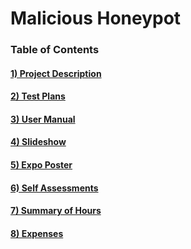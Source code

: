 # Malicious Honeypot
### Table of Contents

#### [1) Project Description](https://github.com/alexperkins/Senior-Design/blob/master/Project%20Details/Project-Description.md)
#### [2) Test Plans](https://github.com/alexperkins/Senior-Design/tree/master/Test%20Plans)
#### [3) User Manual]()
#### [4) Slideshow](https://github.com/alexperkins/Senior-Design/blob/master/Slideshow/Spring%20Final%20Presentation.pptx)
#### [5) Expo Poster](https://github.com/alexperkins/Senior-Design/blob/master/Expo%20Poster/Malicious%20Honeypot%20Expo%20Poster.pdf)
#### [6) Self Assessments](https://github.com/alexperkins/Senior-Design/tree/master/Self%20Assesments)
#### [7) Summary of Hours](https://github.com/alexperkins/Senior-Design/tree/master/Summary%20of%20Hours)
#### [8) Expenses](https://github.com/alexperkins/Senior-Design/tree/master/Project%20Details/Appendix)
